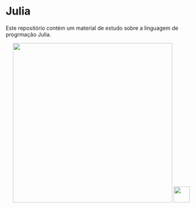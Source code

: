 # Julia

Este repositório contém um material de estudo sobre a linguagem de progrmação Julia.

<p align="center">
  <img src="https://avatars0.githubusercontent.com/u/743164?s=200&v=4" height="420" width="420">
  <img src="https://seeklogo.com/images/A/atom-logo-19BD90FF87-seeklogo.com.png" height="42" width="42">
</p>
